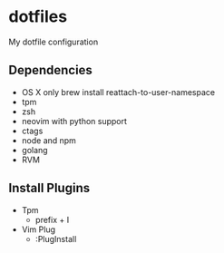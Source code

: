 # dotfiles
My dotfile configuration

## Dependencies
- OS X only brew install reattach-to-user-namespace
- tpm
- zsh
- neovim with python support
- ctags
- node and npm
- golang
- RVM

## Install Plugins
- Tpm
  - prefix + I
- Vim Plug
  - :PlugInstall
